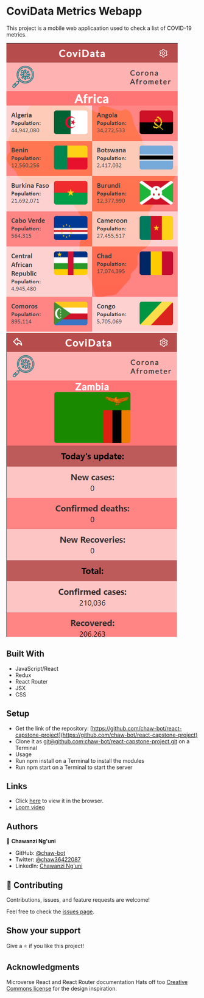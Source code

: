 # CoviData Metrics Webapp
This project is a mobile web applicaation used to check a list of COVID-19 metrics.

![HomePage](./src/images/Screenshot1.png)          ![Details Page](./src/images/Screenshot2.png)

## Built With
- JavaScript/React
- Redux
- React Router
- JSX
- CSS
  
## Setup
- Get the link of the repository: [https://github.com/chaw-bot/react-capstone-project](https://github.com/chaw-bot/react-capstone-project)
- Clone it as [git@github.com:chaw-bot/react-capstone-project.git](git@github.com:chaw-bot/react-capstone-project.git) on a Terminal
- Usage
- Run npm install on a Terminal to install the modules
- Run npm start on a Terminal to start the server

## Links
- Click [here](https://covidataworldwide.netlify.app/) to view it in the browser.
- [Loom video](https://www.loom.com/share/79bd6f0e21be43059a2b2b45ab1d1455)
  
## Authors

👤 **Chawanzi Ng'uni**

- GitHub: [@chaw-bot](https://github.com/chaw-bot)
- Twitter: [@chaw36422087](https://twitter.com/chaw36422087)
- LinkedIn: [Chawanzi Ng'uni](https://www.linkedin.com/in/chawanzi-ng-uni-449328212/)

## 🤝 Contributing

Contributions, issues, and feature requests are welcome!

Feel free to check the [issues page](https://github.com/chaw-bot/react-capstone-project/issues).

## Show your support

Give a ⭐️ if you like this project!

## Acknowledgments
Microverse
React and React Router documentation
Hats off too [Creative Commons license](https://creativecommons.org/licenses/by-nc/4.0/) for the design inspiration.
